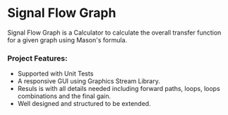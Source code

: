 # Signal Flow Graph
Signal Flow Graph is a Calculator to calculate the overall transfer function for a given graph using Mason's formula.

### Project Features: 
+ Supported with Unit Tests
+ A responsive GUI using Graphics Stream Library.
+ Resuls is with all details needed including forward paths, loops, loops combinations and the final gain.
+ Well designed and structured to be extended.
